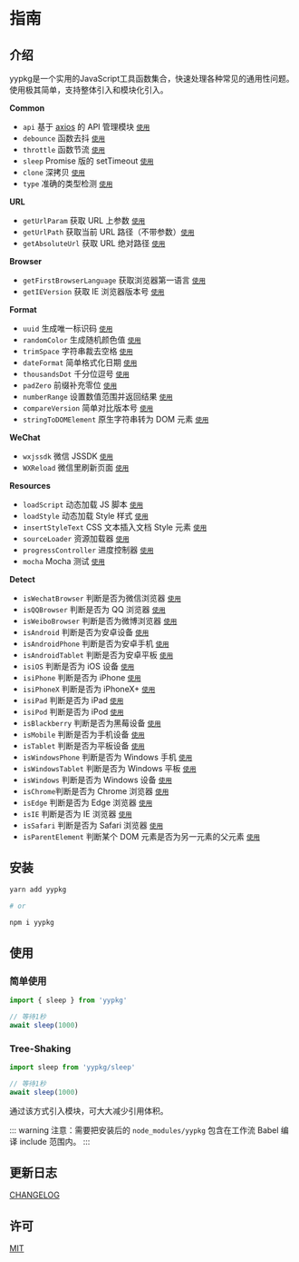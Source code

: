 # 指南

## 介绍

yypkg是一个实用的JavaScript工具函数集合，快速处理各种常见的通用性问题。使用极其简单，支持整体引入和模块化引入。


**Common**

- `api` 基于 [axios](https://github.com/axios/axios) 的 API 管理模块 [`使用`](./docs/api.md)
- `debounce` 函数去抖 [`使用`](#debounce)
- `throttle` 函数节流 [`使用`](#throttle)
- `sleep` Promise 版的 setTimeout [`使用`](#sleep)
- `clone` 深拷贝 [`使用`](#clone)
- `type` 准确的类型检测 [`使用`](#type)


**URL**

- `getUrlParam` 获取 URL 上参数 [`使用`](#getUrlParam)
- `getUrlPath` 获取当前 URL 路径（不带参数）[`使用`](#getUrlPath)
- `getAbsoluteUrl` 获取 URL 绝对路径 [`使用`](#getAbsoluteUrl)


**Browser**

- `getFirstBrowserLanguage` 获取浏览器第一语言 [`使用`](#getFirstBrowserLanguage)
- `getIEVersion` 获取 IE 浏览器版本号 [`使用`](#getIEVersion)


**Format**

- `uuid` 生成唯一标识码 [`使用`](#uuid)
- `randomColor` 生成随机颜色值 [`使用`](#randomColor)
- `trimSpace` 字符串裁去空格 [`使用`](#trimSpace)
- `dateFormat` 简单格式化日期 [`使用`](#dateFormat)
- `thousandsDot` 千分位逗号 [`使用`](#thousandsDot)
- `padZero` 前缀补充零位 [`使用`](#padZero)
- `numberRange` 设置数值范围并返回结果 [`使用`](#numberRange)
- `compareVersion` 简单对比版本号 [`使用`](#compareVersion)
- `stringToDOMElement` 原生字符串转为 DOM 元素 [`使用`](#stringToDOMElement)


**WeChat**

- `wxjssdk` 微信 JSSDK [`使用`](#wxjssdk)
- `WXReload` 微信里刷新页面 [`使用`](#WXReload)


**Resources**

- `loadScript` 动态加载 JS 脚本 [`使用`](#loadScript)
- `loadStyle` 动态加载 Style 样式 [`使用`](#loadStyle)
- `insertStyleText` CSS 文本插入文档 Style 元素 [`使用`](#insertStyleText)
- `sourceLoader` 资源加载器  [`使用`](./docs/source-loader.md)
- `progressController` 进度控制器 [`使用`](./docs/progress-controller.md)
- `mocha` Mocha 测试 [`使用`](./docs/mocha.md)


**Detect**

- `isWechatBrowser` 判断是否为微信浏览器 [`使用`](#isWechatBrowser)
- `isQQBrowser` 判断是否为 QQ 浏览器 [`使用`](#isQQBrowser)
- `isWeiboBrowser` 判断是否为微博浏览器 [`使用`](#isWeiboBrowser)
- `isAndroid` 判断是否为安卓设备 [`使用`](#isAndroid)
- `isAndroidPhone` 判断是否为安卓手机 [`使用`](#isAndroidPhone)
- `isAndroidTablet` 判断是否为安卓平板 [`使用`](#isAndroidTablet)
- `isiOS` 判断是否为 iOS 设备 [`使用`](#isiOS)
- `isiPhone` 判断是否为 iPhone [`使用`](#isiPhone)
- `isiPhoneX` 判断是否为 iPhoneX+ [`使用`](#isiPhoneX)
- `isiPad` 判断是否为 iPad [`使用`](#isiPad)
- `isiPod` 判断是否为 iPod [`使用`](#isiPod)
- `isBlackberry` 判断是否为黑莓设备 [`使用`](#isBlackberry)
- `isMobile` 判断是否为手机设备 [`使用`](#isMobile)
- `isTablet` 判断是否为平板设备 [`使用`](#isTablet)
- `isWindowsPhone` 判断是否为 Windows 手机 [`使用`](#isWindowsPhone)
- `isWindowsTablet` 判断是否为 Windows 平板 [`使用`](#isWindowsTablet)
- `isWindows` 判断是否为 Windows 设备 [`使用`](#isWindows)
- `isChrome`判断是否为 Chrome 浏览器  [`使用`](#isChrome)
- `isEdge` 判断是否为 Edge 浏览器 [`使用`](#isEdge)
- `isIE` 判断是否为 IE 浏览器 [`使用`](#isIE)
- `isSafari` 判断是否为 Safari 浏览器 [`使用`](#isSafari)
- `isParentElement` 判断某个 DOM 元素是否为另一元素的父元素 [`使用`](#isParentElement)


## 安装

```sh
yarn add yypkg

# or

npm i yypkg
```

## 使用

### 简单使用

```js
import { sleep } from 'yypkg'

// 等待1秒
await sleep(1000)
```

### Tree-Shaking

```js
import sleep from 'yypkg/sleep'

// 等待1秒
await sleep(1000)
```

通过该方式引入模块，可大大减少引用体积。


::: warning
注意：需要把安装后的 `node_modules/yypkg` 包含在工作流 Babel 编译 include 范围内。
:::


## 更新日志

[CHANGELOG](./CHANGELOG.md)


## 许可

[MIT](./LICENSE)
